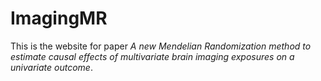 # ImagingMR

This is the website for paper *A new Mendelian Randomization method to estimate causal effects of multivariate brain imaging exposures on a univariate outcome*. 
